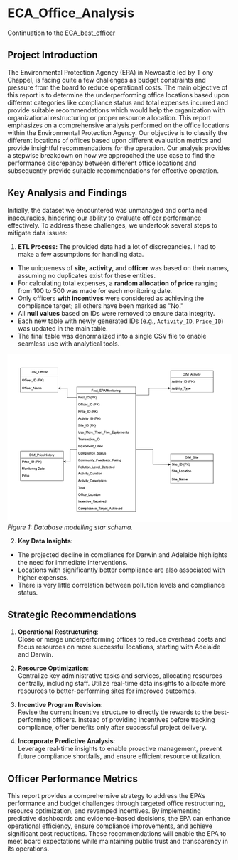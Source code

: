 # ECA_Office_Analysis
Continuation to the [ECA_best_officer](https://github.com/shrestharohit/ECA_best_officer)

## Project Introduction
The Environmental Protection Agency (EPA) in Newcastle led by T ony Chappel, is facing quite a few challenges as budget constraints and pressure from the board to reduce operational costs. The main objective of this report is to determine the underperforming office locations based upon different categories like compliance status and total expenses incurred and provide suitable recommendations which would help the organization with organizational  restructuring or proper resource allocation.
This report emphasizes on a comprehensive analysis performed on the office locations within the Environmental Protection Agency. Our objective is to classify the different locations of offices based upon different evaluation metrics and provide insightful recommendations for the operation. Our analysis provides a stepwise breakdown on how we approached the use case to find the performance discrepancy between different office locations and subsequently provide suitable recommendations for effective operation.

## Key Analysis and Findings
Initially, the dataset we encountered was unmanaged and contained inaccuracies, hindering our ability to evaluate officer performance effectively. To address these challenges, we undertook several steps to mitigate data issues:

1. **ETL Process:** 
The provided data had a lot of discrepancies. I had to make a few assumptions for handling data.
- The uniqueness of **site**, **activity**, and **officer** was based on their names, assuming no duplicates exist for these entities.
- For calculating total expenses, a **random allocation of price** ranging from 100 to 500 was made for each monitoring date.
- Only officers **with incentives** were considered as achieving the compliance target; all others have been marked as "No."
- All **null values** based on IDs were removed to ensure data integrity.
- Each new table with newly generated IDs (e.g., `Activity_ID`, `Price_ID`) was updated in the main table.
- The final table was denormalized into a single CSV file to enable seamless use with analytical tools.

![Star Schema](assets/star_schema.png)
*Figure 1: Database modelling star schema.*

2. **Key Data Insights:** 
- The projected decline in compliance for Darwin and Adelaide highlights the need for immediate interventions.
- Locations with significantly better compliance are also associated with higher expenses.
- There is very little correlation between pollution levels and compliance status.


## Strategic Recommendations
1. **Operational Restructuring**:  
   Close or merge underperforming offices to reduce overhead costs and focus resources on more successful locations, starting with Adelaide and Darwin.

2. **Resource Optimization**:  
   Centralize key administrative tasks and services, allocating resources centrally, including staff. Utilize real-time data insights to allocate more resources to better-performing sites for improved outcomes.

3. **Incentive Program Revision**:  
   Revise the current incentive structure to directly tie rewards to the best-performing officers. Instead of providing incentives before tracking compliance, offer benefits only after successful project delivery.

4. **Incorporate Predictive Analysis**:  
   Leverage real-time insights to enable proactive management, prevent future compliance shortfalls, and ensure efficient resource utilization.


## Officer Performance Metrics
This report provides a comprehensive strategy to address the EPA’s performance and budget challenges through targeted office restructuring, resource optimization, and revamped incentives. By implementing predictive dashboards and evidence-based decisions, the EPA can enhance operational efficiency, ensure compliance improvements, and achieve significant cost
reductions. These recommendations will enable the EPA to meet board expectations while maintaining public trust and transparency in its operations.